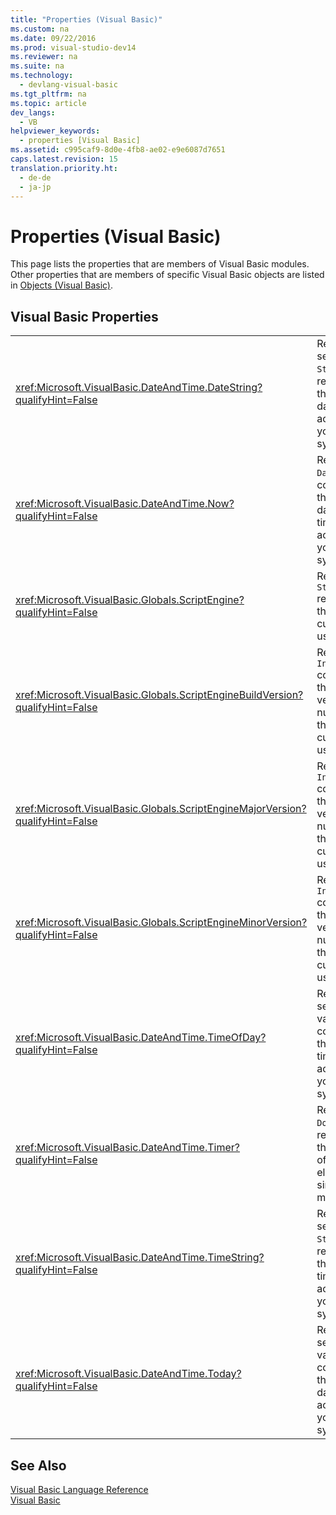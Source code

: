 ```yaml
---
title: "Properties (Visual Basic)"
ms.custom: na
ms.date: 09/22/2016
ms.prod: visual-studio-dev14
ms.reviewer: na
ms.suite: na
ms.technology: 
  - devlang-visual-basic
ms.tgt_pltfrm: na
ms.topic: article
dev_langs: 
  - VB
helpviewer_keywords: 
  - properties [Visual Basic]
ms.assetid: c995caf9-8d0e-4fb8-ae02-e9e6087d7651
caps.latest.revision: 15
translation.priority.ht: 
  - de-de
  - ja-jp
---
```

# Properties (Visual Basic)
This page lists the properties that are members of Visual Basic modules. Other properties that are members of specific Visual Basic objects are listed in [Objects (Visual Basic)](../vs140/objects--visual-basic-.md).  
  
## Visual Basic Properties  
  
|||  
|-|-|  
|<xref:Microsoft.VisualBasic.DateAndTime.DateString?qualifyHint=False>|Returns or sets a `String` value representing the current date according to your system.|  
|<xref:Microsoft.VisualBasic.DateAndTime.Now?qualifyHint=False>|Returns a `Date` value containing the current date and time according to your system.|  
|<xref:Microsoft.VisualBasic.Globals.ScriptEngine?qualifyHint=False>|Returns a `String` representing the runtime currently in use.|  
|<xref:Microsoft.VisualBasic.Globals.ScriptEngineBuildVersion?qualifyHint=False>|Returns an `Integer` containing the build version number of the runtime currently in use.|  
|<xref:Microsoft.VisualBasic.Globals.ScriptEngineMajorVersion?qualifyHint=False>|Returns an `Integer` containing the major version number of the runtime currently in use.|  
|<xref:Microsoft.VisualBasic.Globals.ScriptEngineMinorVersion?qualifyHint=False>|Returns an `Integer` containing the minor version number of the runtime currently in use.|  
|<xref:Microsoft.VisualBasic.DateAndTime.TimeOfDay?qualifyHint=False>|Returns or sets a `Date` value containing the current time of day according to your system.|  
|<xref:Microsoft.VisualBasic.DateAndTime.Timer?qualifyHint=False>|Returns a `Double` value representing the number of seconds elapsed since midnight.|  
|<xref:Microsoft.VisualBasic.DateAndTime.TimeString?qualifyHint=False>|Returns or sets a `String` value representing the current time of day according to your system.|  
|<xref:Microsoft.VisualBasic.DateAndTime.Today?qualifyHint=False>|Returns or sets a `Date` value containing the current date according to your system.|  
  
## See Also  
 [Visual Basic Language Reference](../vs140/visual-basic-language-reference.md)   
 [Visual Basic](../vs140/visual-basic.md)